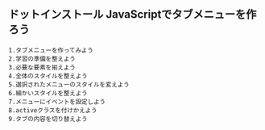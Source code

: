 ## ドットインストール JavaScriptでタブメニューを作ろう
```
1.タブメニューを作ってみよう
2.学習の準備を整えよう
3.必要な要素を揃えよう
4.全体のスタイルを整えよう
5.選択されたメニューのスタイルを変えよう
6.細かいスタイルを整えよう
7.メニューにイベントを設定しよう
8.activeクラスを付けかえよう
9.タブの内容を切り替えよう
```